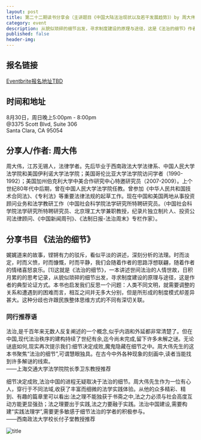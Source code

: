 ```yaml
---
layout: post
title: 第二十二期读书分享会（主讲题目《中国大陆法治现状以及若干发展趋势》）by 周大伟
category: event
description: 从貌似琐碎的细节出发，寻求制度建设的原理与途径，这是《法治的细节》作者周大伟的典型论证方式。《法治的细节》也启发我们反思一个问题：人类文明不同，就需要调整的关系和遭遇到的困难而言，相互之间并无多大分别，但是所形成的制度模式却差异甚大。这种分歧也许跟民族整体思维方式的不同有深切关联。 
published: false 
header-img: 
---
```


## 报名链接
[Eventbrite报名地址TBD]()

## 时间和地址
8月30日，周日晚上5:00pm - 8:00pm  
@3375 Scott Blvd, Suite 306  
Santa Clara, CA 95054

## 分享人/作者: 周大伟 
周大伟，江苏无锡人，法律学者。先后毕业于西南政法大学法律系、中国人民大学法学院和美国伊利诺大学法学院；美国哥伦比亚大学法学院访问学者（1990-1992）；美国加州伯克利大学中美合作研究中心特邀研究员（2007-2009）。上个世纪80年代中后期，曾在中国人民大学法学院任教。曾参加《中华人民共和国技术合同法》、《专利法》等重要法律法规的起草工作。现在中国和美国两地从事投资顾问业务和法学教研工作（中国社会科学院法学研究所特聘研究员。（中国社会科学院法学研究所特聘研究员、北京理工大学兼职教授，纪录片独立制片人、投资公司法律顾问、《中国新闻周刊》、《法制日报-法治周末》专栏作家）。

## 分享书目 《法治的细节》
娓娓道来的故事，铿锵有力的驳斥，看似平淡的讲述，深刻分析的法理。时而淡定，时而义愤，时而慷慨，时而平静，我们会随着作者的思路浮想联翩，随着作者的情绪喜怒哀乐。[1]这就是《法治的细节》，一本讲述世间法治的人情世故，日积月累的的思考记录，从貌似琐碎的细节出发，寻求制度建设的原理与途径，这是作者的典型论证方式。本书也启发我们反思一个问题：人类不同文明，就需要调整的关系和遭遇到的困难而言，相互之间并无多大分别，但是所形成的制度模式却差异甚大。这种分歧也许跟民族整体思维方式的不同有深切关联。
 
### 同行推荐语
法治,是千百年来无数人反复阐述的一个概念,似乎内涵和外延都非常清楚了。但在中国,现代法治秩序的建构持续了世纪有余,迄今尚未完成,留下许多未解之谜。无论谜底如何,现实再次提示我们:细节决定成败,魔鬼隐藏在细节之中。周大伟先生的这本书聚焦“法治的细节”,可谓慧眼独具。在古今中外各种现象的刻画中,读者当能找到许多解谜的线索。  
——上海交通大学法学院院长季卫东教授推荐 

细节决定成败,法治中国的进程无疑取决于法治的细节。周大伟先生作为一位有心人，穿行于不同法域,收获了丰富而细微的法学实践体验。从他的众多精彩、精到、有趣的篇章里可以看出:法之理不能独获于书斋之中,法之力必须与社会高度互动方能更显强劲；法之理要出于实践,法之力要融于实践。法治中国建设,需要构建“实践法理学”,需要更多敏感于细节法治的学者的积极参与。  
——西南政法大学校长付子堂教授推荐



![title](http://img6.douban.com/lpic/s25981219.jpg)
